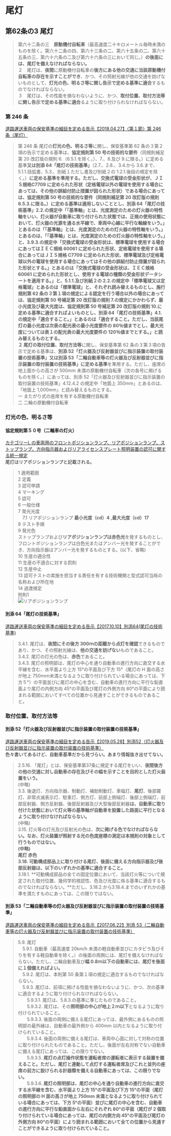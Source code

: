 # 尾灯
## 第62条の3	尾灯
> 第六十二条の三　**原動機付自転車**（最高速度二十キロメートル毎時未満のものを除く。第六十二条の四、第六十三条の二、第六十五条の二、第六十五条の三、第六十六条の二及び第六十六条の三において同じ。）**の後面には、尾灯を備えなければならない。**<br/>
２　尾灯は、**夜間**に原動機付自転車の**後方にある他の交通に当該原動機付自転車の存在を示すことができ**、かつ、その照射光線が他の交通を妨げないものとして、**灯光の色、明るさ等に関し告示で定める基準に適合**するものでなければならない。<br/>
３　尾灯は、その性能を損なわないように、かつ、**取付位置、取付方法等に関し告示で定める基準に適合**るように取り付けられなければならない。

### 第 246 条
[道路運送車両の保安基準の細目を定める告示【2018.04.27】〈第１節〉第 246 条（尾灯）](https://www.mlit.go.jp/common/000187703.pdf)  
> 第 246 条 尾灯の**灯光の色、明るさ等**に関し、保安基準第 62 条の３第２項の告示で定める基準は、**協定規則第 50 号の技術的な要件**（同規則補足第 20 改訂版の規則 6.（6.5.1.を除く。）、7.、8.及び 9.に限る。）に定める基準**又は別添 64「尾灯の技術基準」**（2.7.、2.8.、3.4.から 3.6.まで、5.1.1.括弧書、5.3.、別紙１ただし書及び別紙２の 1.2.1.後段の規定を除く。）**に定める基準を準用する。**ただし、交換式電球の受金形状が、ＪＩＳ規格C7709 に定められた形状（定格電球以外の電球を使用する場合にあっては、その他の誤組付防止措置が図られた形状）である場合にあっては、協定規則第 50 号の技術的な要件（同規則補足第 20 改訂版の規則 6.5.3.に限る。）に定める基準は適用しないこととし、別添 64「尾灯の技術基準」2.2.の規定中「「基準軸」とは、光度測定のための灯火器の特性軸をいい、灯火器が自動車に取り付けられた状態では、正規の使用状態において、灯火器の光源を通る水平線で、車両中心線に平行な軸線をいう。」とあるのは「「基準軸」とは、光度測定のための灯火器の特性軸をいう。」とあるのは、「「基準軸」とは、光度測定のための灯火器の特性軸をいう。」と、3.9.3.の規定中「交換式電球の受金形状は、標準電球を使用する場合にあってはＩＥＣ規格 60061 に定められた形状、定格電球を使用する場合にあってはＪＩＳ規格 C7709 に定められた形状、標準電球及び定格電球以外の電球を使用する場合にあってはその他の誤組付防止措置が図られた形状とする。」とあるのは「交換式電球の受金形状は、ＩＥＣ規格 60061 に定められた形状とし、使用する電球の種類の受金形状データシートを適用する。」と、5.1.1.及び別紙２の 2.2.の規定中「標準電球又は定格電球」とあるのは「標準電球」と、それぞれ読み替えるものとし、施行規則第 62 条の３第１項の規定による認定を行う場合以外の場合にあっては、協定規則第 50 号補足第 20 改訂版の規則 7.の規定にかかわらず、最小光度及び最大光度は、協定規則第 50 号補足第 20 改訂版の規則 10.に定める基準に適合すればよいものとし、別添 64「尾灯の技術基準」4.1.の規定中「適合すること。」とあるのは「適合すること。ただし、当該尾灯の最小光度は次表の配光表の最小光度要件の 80％値までとし、最大光度については表１の配光表の最大光度要件の 120％値までとする。」と読み替えるものとする。<br/>
２ 尾灯の**取付位置、取付方法等**に関し、保安基準第 62 条の３第３項の告示で定める基準は、**別添 52「灯火器及び反射器並びに指示装置の取付装置の技術基準」又は別添 53「二輪自動車等の灯火器及び反射器並びに指示装置の取付装置の技術基準」に定める基準**を準用する。ただし、座席の地上面からの高さが 500mm 未満の原動機付自転車（次の各号に掲げるものを除く。）にあっては、別添 52「灯火器及び反射器並びに指示装置の取付装置の技術基準」4.12.4.2 の規定中「地面上 350mm」とあるのは、「地面上 1,000mm」と読み替えるものとする。<br/>
一 またがり式の座席を有する原動機付自転車<br/>
二 二輪の原動機付自転車

### 灯光の色、明るさ等
#### 協定規則第５０号（二輪車の灯火）
[カテゴリーL の車両用のフロントポジションランプ、リアポジションランプ、ストップランプ、方向指示器およびリアライセンスプレート照明装置の認可に関する統一規定 ](http://www.mlit.go.jp/common/001151017.pdf)  
尾灯はリアポジションランプと記載される。
> 1 適用範囲 <br/>
2 定義 <br/>
3 認可申請 <br/>
4 マーキング <br/>
5 認可 <br/>
6 一般仕様 <br/>
7 発光光度 <br/>
　7.1 リアポジションランプ **最小光度（cd）4 ,最大光度（cd）17** <br/>
8 テスト手順 <br/>
9 発光色 <br/>
ストップランプおよび**リアポジションランプは赤色光**を発するものとし、フロントポジションランプは白色光またはアンバー光を発することができ、方向指示器はアンバー光を発するものとする。(以下、省略)<br/>
10 生産の適合性 <br/>
11 生産の不適合に対する罰則 <br/>
12 生産中止 <br/>
13 認可テストの実施を担当する責任を有する技術機関と型式認可当局の名称および所在地 <br/>
14 過渡規定 <br/>
附則1 <br/>
![リアポジションランプ](../協定規則第５０号附則1リアポジションランプ.png)

#### 別添 64「尾灯の技術基準」
[道路運送車両の保安基準の細目を定める告示【2017.10.10】別添64(尾灯の技術基準)](https://www.mlit.go.jp/common/000190479.pdf)  
> 3.4.1. 尾灯は、**夜間にその後方 300ｍの距離から点灯を確認**できるものであり、かつ、その照射光線は、**他の交通を妨げない**ものであること。<br/>
3.4.2. 尾灯の灯光の色は、**赤色**であること。<br/>
3.4.3. 尾灯の照明部は、尾灯の中心を通り自動車の進行方向に直交する水平線を含む、水平面より上方 15°の平面及び下方 15°（尾灯の H 面の高さが地上 750ｍｍ未満となるように取り付けられている場合にあっては、下方５°）の平面並びに尾灯の中心を含む、自動車の進行方向に平行な鉛直面より尾灯の内側方向 45°の平面及び尾灯の外側方向 80°の平面により囲まれる範囲においてすべての位置から見通すことができるものであること。

### 取付位置、取付方法等
#### 別添 52「灯火器及び反射器並びに指示装置の取付装置の技術基準」
[道路運送車両の保安基準の細目を定める告示【2019.05.28】別添52（灯火器及び反射器並びに指示装置の取付装置の技術基準）](https://www.mlit.go.jp/common/001109089.pdf)  
色々書いてあるけど、自動車基準だから見づらい。あまり情報抜き出せてない。  
> 2.5.16. 「尾灯」とは、保安基準第37条に規定する尾灯をいい、**夜間後方の他の交通に対し自動車の存在及びその幅を示すことを目的とした灯火装置をいう。**<br/>
(中略)<br/>
3.3. 後退灯、方向指示器、制動灯、補助制動灯、車幅灯、**尾灯**、後部霧灯、非常点滅表示灯、駐車灯、側方灯、前部上側端灯、後部上側端灯、前部反射器、側方反射器、後部反射器及び大型後部反射器**は、自動車に取り付けた状態において灯火等の基準軸が自動車を設置した路面に平行となるように取り付けなければならない。**<br/>
(中略)<br/>
3.15. 灯火等の灯光及び反射光の色は、**次に掲げる色でなければならない。**なお、灯火装置が照射する光の色度座標の測定は本規則の対象として行うものではない。<br/>
(中略)<br/>
**尾灯 赤色**<br/>
3.18. **可動構成部品上に取り付ける尾灯**、後面に備える方向指示器及び後部反射器**は、以下のいずれかの基準に適合すること。**<br/>
3.18.1. **可動構成部品の全ての固定位置において、当該灯火等について規定された取付位置、幾何学的視認性、色及び光度に係る基準に適合するものでなければならない。**ただし、3.18.2.から3.18.4.までのいずれかの基準を満たすものにあっては、この限りではない。<br/>


#### 別添 53「二輪自動車等の灯火器及び反射器並びに指示装置の取付装置の技術基準」
[道路運送車両の保安基準の細目を定める告示【2017.06.22】別添 53（二輪自動車等の灯火器及び反射器並びに指示装置の取付装置の技術基準）](https://www.mlit.go.jp/common/001109091.pdf)  

> 5.9. 尾灯 <br/>
　5.9.1. 自動車（最高速度 20km/h 未満の軽自動車並びにカタピラ及びそりを有する軽自動車を除く。）の後面の両側には、尾灯を備えなければならない。ただし、二輪自動車及び**幅 0.8ｍ以下の自動車には、尾灯を後面に１個備えればよい。**<br/>
　5.9.2. 尾灯は、本則第 50 条第１項の規定に適合するものでなければならない。 <br/>
　5.9.3. 尾灯は、前項に掲げる性能を損なわないように、かつ、次の基準に適合するように取り付けられなければならない。 <br/>
　　5.9.3.1. 尾灯は、5.8.3.の基準に準じたものであること。 <br/>
　　5.9.3.2. 尾灯は、その**照明部の中心が地上２ｍ以下**となるように取り付けられていること。 <br/>
　　5.9.3.3. 後面の両側に備える尾灯にあっては、最外側にあるものの照明部の最外縁は、自動車の最外側から 400mm 以内となるように取り付けられていること。 <br/>
　　5.9.3.4. 後面の両側に備える尾灯は、車両中心面に対して対称の位置に取り付けられたものであること。ただし、後面が左右対称でない自動車に備える尾灯にあっては、この限りでない。 <br/>
　　5.9.3.5. **尾灯の点灯操作状態を運転者席の運転者に表示する装置を備えること。ただし、尾灯と連動して点灯する運転者席及びこれと並列の座席の前方に設けられる計器類を備える自動車にあっては、この限りでない。** <br/>
　　5.9.3.6. **尾灯の照明部は、尾灯の中心を通り自動車の進行方向に直交する水平線を含む、水平面より上方 15°の平面及び下方 15°の平面（尾灯の照明部の H 面の高さが地上 750mm 未満となるように取り付けられている場合にあっては、下方 5°の平面）並びに尾灯の中心を含む、自動車の進行方向に平行な鉛直面から左右にそれぞれ 80°の平面（尾灯が 2 個取り付けられている場合にあっては、尾灯の内側方向 45°の平面及び尾灯の外側方向 80°の平面）により囲まれる範囲において全ての位置から見通すことができるように取り付けられていること。**<br/>
